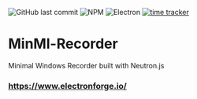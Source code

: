 ![GitHub last commit](https://img.shields.io/github/last-commit/Luismi74/MinMl-Recorder)
![NPM](https://img.shields.io/npm/l/express)
![Electron](https://img.shields.io/badge/Requirements-Neutron.js-blue)
[![time tracker](https://wakatime.com/badge/github/Luismi74/MinMl-Recorder.svg)](https://wakatime.com/badge/github/Luismi74/MinMl-Recorder)

# MinMl-Recorder
Minimal Windows Recorder built with Neutron.js
### https://www.electronforge.io/




